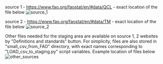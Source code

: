 
source 1 - https://www.fao.org/faostat/en/#data/QCL   - exact location of the file below
![source_1](https://user-images.githubusercontent.com/92331227/168442789-fc6ba4c6-abe9-4660-badd-ff5d2bed35dd.jpg)

source 2 - https://www.fao.org/faostat/en/#data/TM    - exact location of the file below
![source_2](https://user-images.githubusercontent.com/92331227/168442792-ebe4ff71-1349-402a-a0cd-ad30bedaa4b9.jpg)

Other files needed for the staging area are available on source 1, 2 websites by "Definitions and standards" button.
For simplicity, files are also stored in "small_csv_from_FAO" directory, with exact names corresponding to
"LOAD_csv_to_staging.py" script variables. Example location of files below
![other_sources](https://user-images.githubusercontent.com/92331227/168442860-b502c434-7fcf-490d-93fa-445ad1a3509f.jpg)
